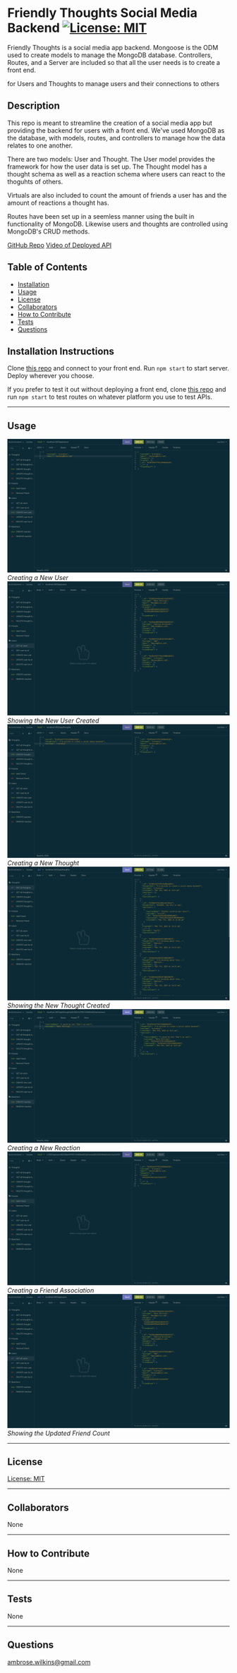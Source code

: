 # Friendly Thoughts Social Media Backend [![License: MIT](https://img.shields.io/badge/License-MIT-yellow.svg)](https://opensource.org/licenses/MIT)

Friendly Thoughts is a social media app backend. Mongoose is the ODM used to create models to manage the MongoDB database. Controllers, Routes, and a Server are included so that all the user needs is to create a front end.

 for Users and Thoughts to manage users and their connections to others
  
## Description

This repo is meant to streamline the creation of a social media app but providing the backend for users with a front end. We've used MongoDB as the database, with models, routes, and controllers to manage how the data relates to one another.

There are two models: User and Thought. The User model provides the framework for how the user data is set up. The Thought model has a thought schema as well as a reaction schema where users can react to the thoguhts of others.

Virtuals are also included to count the amount of friends a user has and the amount of reactions a thought has.

Routes have been set up in a seemless manner using the built in functionality of MongoDB. Likewise users and thoughts are controlled using MongoDB's CRUD methods.


[GitHub Repo](https://github.com/a-breezy/friendly-thoughts)
[Video of Deployed API](https://drive.google.com/file/d/16TMk1ylsomqypJ1trEfhofI053DPvML3/view)

## Table of Contents

  * [Installation](#installation-instructions)
  * [Usage](#usage)
  * [License](#license)
  * [Collaborators](#collaborators)
  * [How to Contribute](#how-to-contribute)
  * [Tests](#tests)
  * [Questions](#questions)

## Installation Instructions

Clone [this repo](https://github.com/a-breezy/friendly-thoughts) and connect to your front end. Run `npm start` to start server. Deploy wherever you choose.

If you prefer to test it out without deploying a front end, clone [this repo](https://github.com/a-breezy/friendly-thoughts) and run `npm start` to test routes on whatever platform you use to test APIs.

---
## Usage

![Usage 1](./images/create-new-user.png "Creating a New User")*Creating a New User*
![Usage 2](./images/new-user.png "Showing the New User Created")*Showing the New User Created*
![Usage 3](./images/create-new-thought.png "Creating a New Thought")*Creating a New Thought*
![Usage 4](./images/new-thought.png "Showing the New Thought Created")*Showing the New Thought Created*
![Usage 5](./images/create-new-reaction.png "Creating a New Reaction")*Creating a New Reaction*
![Usage 6](./images/create-friend.png "Creating a Friend Association")*Creating a  Friend Association*
![Usage 7](./images/new-friend-count.png "Showing the Updated Friend Count")*Showing the Updated Friend Count*


---
## License

  [License: MIT](https://opensource.org/licenses/MIT)
  

---
## Collaborators

None

---
## How to Contribute

None

---
## Tests

None

---
## Questions

ambrose.wilkins@gmail.com
